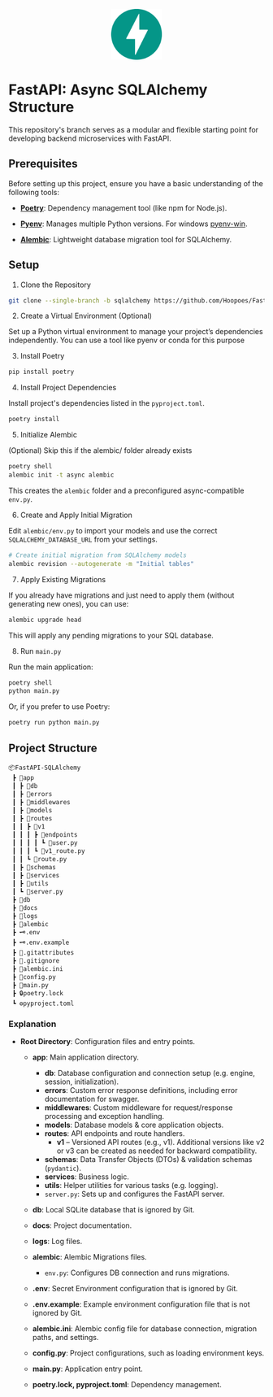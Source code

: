 <p align="center" width="100%">
  <img src="docs/fastapi.svg" alt="fastapi-logo" width="100">
</p>

# FastAPI: Async SQLAlchemy Structure

This repository's branch serves as a modular and flexible starting point for developing backend microservices with FastAPI.

## Prerequisites

Before setting up this project, ensure you have a basic understanding of the following tools:

- **[Poetry](https://python-poetry.org)**: Dependency management tool (like npm for Node.js).

- **[Pyenv](https://github.com/pyenv/pyenv)**: Manages multiple Python versions. For windows [pyenv-win](https://github.com/pyenv-win/pyenv-win).

- **[Alembic](https://alembic.sqlalchemy.org)**: Lightweight database migration tool for SQLAlchemy.


## Setup

1. Clone the Repository

```bash
git clone --single-branch -b sqlalchemy https://github.com/Hoopoes/FastStart.git
```

2. Create a Virtual Environment (Optional)

Set up a Python virtual environment to manage your project’s dependencies independently. You can use a tool like pyenv or conda for this purpose

3. Install Poetry

```bash
pip install poetry
```

4. Install Project Dependencies

Install project's dependencies listed in the `pyproject.toml`.

```bash
poetry install
```

5. Initialize Alembic

(Optional) Skip this if the alembic/ folder already exists

```bash
poetry shell
alembic init -t async alembic
```
This creates the `alembic` folder and a preconfigured async-compatible `env.py`.


6. Create and Apply Initial Migration

Edit `alembic/env.py` to import your models and use the correct `SQLALCHEMY_DATABASE_URL` from your settings.

```bash
# Create initial migration from SQLAlchemy models
alembic revision --autogenerate -m "Initial tables"
```


7. Apply Existing Migrations

If you already have migrations and just need to apply them (without generating new ones), you can use:
```bash
alembic upgrade head
```
This will apply any pending migrations to your SQL database.


8. Run `main.py`

Run the main application:

```bash
poetry shell
python main.py
```

Or, if you prefer to use Poetry:

```bash
poetry run python main.py
```


## Project Structure

```
📦FastAPI-SQLAlchemy
 ┣ 📂app
 ┃ ┣ 📂db
 ┃ ┣ 📂errors
 ┃ ┣ 📂middlewares
 ┃ ┣ 📂models
 ┃ ┣ 📂routes
 ┃ ┃ ┣ 📂v1
 ┃ ┃ ┃ ┣ 📂endpoints
 ┃ ┃ ┃ ┃ ┗ 🐍user.py
 ┃ ┃ ┃ ┗ 🐍v1_route.py
 ┃ ┃ ┗ 🐍route.py
 ┃ ┣ 📂schemas
 ┃ ┣ 📂services
 ┃ ┣ 📂utils
 ┃ ┗ 🐍server.py
 ┣ 📂db
 ┣ 📂docs
 ┣ 📂logs
 ┣ 📂alembic
 ┣ 🗝️.env
 ┣ 🗝️.env.example
 ┣ 📜.gitattributes
 ┣ 📜.gitignore
 ┣ 📜alembic.ini
 ┣ 🐍config.py
 ┣ 🐍main.py
 ┣ 🔒poetry.lock
 ┗ ⚙️pyproject.toml
```

### Explanation

- **Root Directory**: Configuration files and entry points.
  
  - **app**: Main application directory.
    - **db**: Database configuration and connection setup (e.g. engine, session, initialization).
    - **errors**: Custom error response definitions, including error documentation for swagger.
    - **middlewares**: Custom middleware for request/response processing and exception handling.
    - **models**: Database models & core application objects.
    - **routes**: API endpoints and route handlers.
      - **v1** – Versioned API routes (e.g., v1). Additional versions like v2 or v3 can be created as needed for backward compatibility.
    - **schemas**: Data Transfer Objects (DTOs) & validation schemas (`pydantic`).
    - **services**: Business logic.
    - **utils**: Helper utilities for various tasks (e.g. logging).
    - `server.py`: Sets up and configures the FastAPI server.
  
  - **db**: Local SQLite database that is ignored by Git.
  
  - **docs**: Project documentation.

  - **logs**: Log files.

  - **alembic**: Alembic Migrations files.
    - `env.py`: Configures DB connection and runs migrations.

  - **.env**: Secret Environment configuration that is ignored by Git.

  - **.env.example**: Example environment configuration file that is not ignored by Git.

  - **alembic.ini**: Alembic config file for database connection, migration paths, and settings.

  - **config.py**: Project configurations, such as loading environment keys.

  - **main.py**: Application entry point.

  - **poetry.lock, pyproject.toml**: Dependency management.